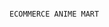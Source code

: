                                                                                                  ECOMMERCE ANIME MART 


